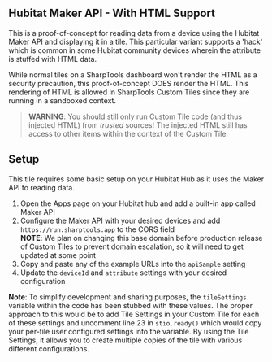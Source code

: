 ## Hubitat Maker API - With HTML Support
This is a proof-of-concept for reading data from a device using the Hubitat Maker API and displaying it in a tile. This particular 
variant supports a 'hack' which is common in some Hubitat community devices wherein the attribute is stuffed with HTML data.

While normal tiles on a SharpTools dashboard won't render the HTML as a security precaution, this proof-of-concept DOES render the HTML.
This rendering of HTML is allowed in SharpTools Custom Tiles since they are running in a sandboxed context.

> **WARNING**: You should still only run Custom Tile code (and thus injected HTML) from _trusted_ sources! The injected HTML still has access to other 
items within the context of the Custom Tile.

## Setup
This tile requires some basic setup on your Hubitat Hub as it uses the Maker API to reading data.

1. Open the Apps page on your Hubitat hub and add a built-in app called Maker API
2. Configure the Maker API with your desired devices and add `https://run.sharptools.app` to the CORS field  
  **NOTE**: We plan on changing this base domain before production release of Custom Tiles to prevent domain escalation, so it will need to get updated at some point
3. Copy and paste any of the example URLs into the `apiSample` setting
4. Update the `deviceId` and `attribute` settings with your desired configuration


**Note**: To simplify development and sharing purposes, the `tileSettings` variable within the code has been stubbed with these values. The proper
approach to this would be to add Tile Settings in your Custom Tile for each of these settings and uncomment line 23 in `stio.ready()` which would copy 
your per-tile user configured settings into the variable. By using the Tile Settings, it allows you to create multiple copies of the tile with various different 
configurations. 
